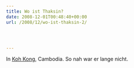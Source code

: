 ```yaml
---
title: Wo ist Thaksin?
date: 2008-12-01T00:48:40+00:00
url: /2008/12/wo-ist-thaksin-2/




---
```

In [Koh Kong][1], Cambodia. So nah war er lange nicht.

 [1]: http://maps.google.com/maps?f=q&hl=en&q=Koh+Kong,+Cambodia&sll=37.0625,-95.677068&sspn=42.716829,93.164063&ie=UTF8&cd=1&geocode=FdijsAAdCSEpBg&z=7&g=Koh+Kong,+Cambodia&iwloc=addr

